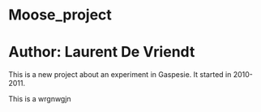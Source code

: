 # Moose_project

# Author: Laurent De Vriendt

This is a new project about an experiment in Gaspesie. It started in 2010-2011.

This is a wrgnwgjn